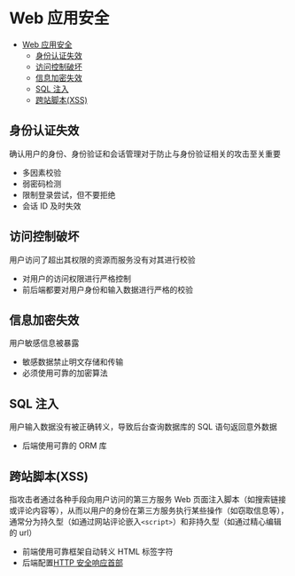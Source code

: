 # Web 应用安全

- [Web 应用安全](#web-应用安全)
  - [身份认证失效](#身份认证失效)
  - [访问控制破坏](#访问控制破坏)
  - [信息加密失效](#信息加密失效)
  - [SQL 注入](#sql-注入)
  - [跨站脚本(XSS)](#跨站脚本xss)

## 身份认证失效

确认用户的身份、身份验证和会话管理对于防止与身份验证相关的攻击至关重要

- 多因素校验
- 弱密码检测
- 限制登录尝试，但不要拒绝
- 会话 ID 及时失效

## 访问控制破坏

用户访问了超出其权限的资源而服务没有对其进行校验

- 对用户的访问权限进行严格控制
- 前后端都要对用户身份和输入数据进行严格的校验

## 信息加密失效

用户敏感信息被暴露

- 敏感数据禁止明文存储和传输
- 必须使用可靠的加密算法

## SQL 注入

用户输入数据没有被正确转义，导致后台查询数据库的 SQL 语句返回意外数据

- 后端使用可靠的 ORM 库

## 跨站脚本(XSS)

指攻击者通过各种手段向用户访问的第三方服务 Web 页面注入脚本（如搜索链接或评论内容等），从而以用户的身份在第三方服务执行某些操作（如窃取信息等），通常分为持久型（如通过网站评论嵌入`<script>`）和非持久型（如通过精心编辑的 url）

- 前端使用可靠框架自动转义 HTML 标签字符
- 后端配置[HTTP 安全响应首部](http.md#安全)
